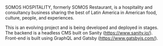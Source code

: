 SOMOS HOSPITALITY, formerly SOMOS Restaurant, is a hospitality and consultancy business sharing the best of Latin America in American food, culture, people, and experiences. 

This is an evolving project and is being developed and deployed in stages.  The backend is a headless CMS built on Sanity (https://www.sanity.io/). Front-end is built using GraphQL and Gatsby (https://www.gatsbyjs.com/).
